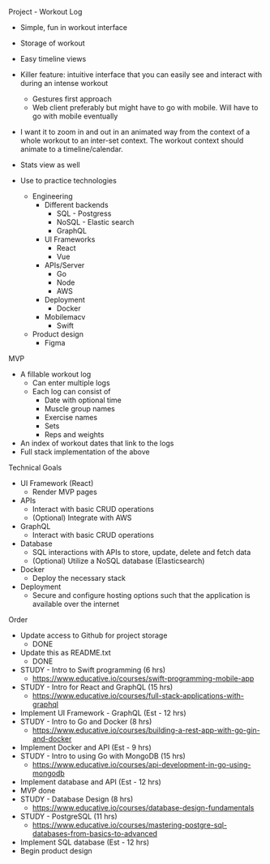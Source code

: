 Project - Workout Log

* Simple, fun in workout interface
* Storage of workout
* Easy timeline views

* Killer feature: intuitive interface that you can easily see and interact with during an intense workout
    * Gestures first approach
    * Web client preferably but might have to go with mobile. Will have to go with mobile eventually
* I want it to zoom in and out in an animated way from the context of a whole workout to an inter-set context. The workout context should animate to a timeline/calendar.
* Stats view as well
* Use to practice technologies
    * Engineering
        * Different backends
            * SQL - Postgress
            * NoSQL - Elastic search
            * GraphQL
        * UI Frameworks
            * React
            * Vue
        * APIs/Server
            * Go
            * Node
            * AWS
        * Deployment
            * Docker
        * Mobilemacv
            * Swift
    * Product design
        * Figma

MVP
* A fillable workout log
    * Can enter multiple logs
    * Each log can consist of
        * Date with optional time
        * Muscle group names
        * Exercise names
        * Sets
        * Reps and weights
* An index of workout dates that link to the logs
* Full stack implementation of the above


Technical Goals
* UI Framework (React)
    * Render MVP pages
* APIs
    * Interact with basic CRUD operations
    * (Optional) Integrate with AWS
* GraphQL
    * Interact with basic CRUD operations
* Database
    * SQL interactions with APIs to store, update, delete and fetch data
    * (Optional) Utilize a NoSQL database (Elasticsearch)
* Docker
    * Deploy the necessary stack
* Deployment
    * Secure and configure hosting options such that the application is available over the internet

Order
* Update access to Github for project storage
    * DONE
* Update this as README.txt
    * DONE
* STUDY - Intro to Swift programming (6 hrs)
    * https://www.educative.io/courses/swift-programming-mobile-app
* STUDY - Intro for React and GraphQL (15 hrs)
    * https://www.educative.io/courses/full-stack-applications-with-graphql
* Implement UI Framework - GraphQL (Est - 12 hrs)
* STUDY - Intro to Go and Docker (8 hrs)
    * https://www.educative.io/courses/building-a-rest-app-with-go-gin-and-docker
* Implement Docker and API (Est - 9 hrs)
* STUDY - Intro to using Go with MongoDB (15 hrs)
    * https://www.educative.io/courses/api-development-in-go-using-mongodb
* Implement database and API (Est - 12 hrs)
* MVP done
* STUDY - Database Design (8 hrs)
    * https://www.educative.io/courses/database-design-fundamentals
* STUDY - PostgreSQL (11 hrs)
    * https://www.educative.io/courses/mastering-postgre-sql-databases-from-basics-to-advanced
* Implement SQL database (Est - 12 hrs)
* Begin product design

